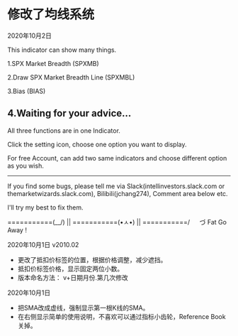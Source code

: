 # 修改了均线系统



2020年10月2日

This indicator can show many things.

1.SPX Market Breadth (SPXMB)

2.Draw SPX Market Breadth Line (SPXMBL)

3.Bias (BIAS)

4.Waiting for your advice...
----------------------------------------------------

All three functions are in one Indicator.

Click the setting icon, choose one option you want to display.

For free Account, can add two same indicators and choose different option as you wish.

----------------------------------------------------
If you find some bugs, please tell me via Slack(intellinvestors.slack.com or themarketwizards.slack.com), Bilibili(jchang274), Comment area below  etc.

I'll try my best to fix them.

===========(\__/) || 
===========(•ㅅ•) || 
===========/ 　 づ Fat Go Away !





2020年10月1日 v2010.02

* 更改了抵扣价标签的位置，根据价格调整，减少遮挡。
* 抵扣价标签价格，显示固定两位小数。
* 版本命名方法： v+日期月份.第几次修改



2020年10月1日

* 把SMA改成虚线，强制显示第一根K线的SMA。
* 在右侧显示简单的使用说明，不喜欢可以通过指标小齿轮，Reference  Book关掉。

